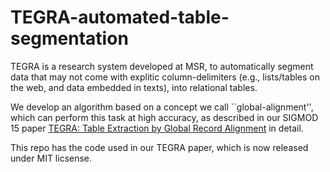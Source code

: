 # TEGRA-automated-table-segmentation


TEGRA is a research system developed at MSR, to automatically segment data that may not come with explitic column-delimiters (e.g., lists/tables on the web, and data embedded in texts), into relational tables. 

We develop an algorithm based on a concept we call ``global-alignment'', which can perform this task at high accuracy, as described in our SIGMOD 15 paper [TEGRA: Table Extraction by Global Record Alignment](https://dl.acm.org/doi/abs/10.1145/2723372.2723725) in detail.

This repo has the code used in our TEGRA paper, which is now released under MIT licsense.
